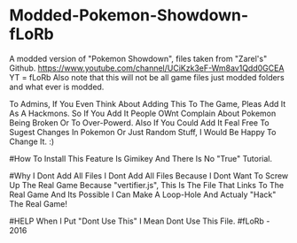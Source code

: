 # Modded-Pokemon-Showdown-fLoRb
A modded version of "Pokemon Showdown", files taken from "Zarel's" Github. https://www.youtube.com/channel/UCiKzk3eF-Wm8av1Qdd0GCEA YT = fLoRb
Also note that this will not be all game files just modded folders and what ever is modded. 




To Admins, If You Even Think About Adding This To The Game, Pleas Add It As A Hackmons. So If You Add It People OWnt Complain About Pokemon Being Broken Or To Over-Powerd. Also If You Could Add It Feal Free To  Sugest Changes In Pokemon Or Just Random Stuff, I Would Be Happy To Change It. :)

#How To Install
This Feature Is Gimikey And There Is No "True" Tutorial.


#Why I Dont Add All Files
I Dont Add All Files Because I Dont Want To Screw Up The Real Game Because "vertifier.js", This Is The File That Links To The Real Game And Its Possible I Can Make A Loop-Hole And Actualy "Hack" The Real Game!

#HELP 
When I Put "Dont Use This" I Mean Dont Use This File.
#fLoRb - 2016

